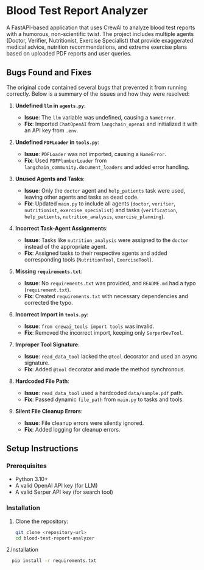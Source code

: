 # Blood Test Report Analyzer

A FastAPI-based application that uses CrewAI to analyze blood test reports with a humorous, non-scientific twist. The project includes multiple agents (Doctor, Verifier, Nutritionist, Exercise Specialist) that provide exaggerated medical advice, nutrition recommendations, and extreme exercise plans based on uploaded PDF reports and user queries.

## Bugs Found and Fixes

The original code contained several bugs that prevented it from running correctly. Below is a summary of the issues and how they were resolved:

1. **Undefined `llm` in `agents.py`**:
   - **Issue**: The `llm` variable was undefined, causing a `NameError`.
   - **Fix**: Imported `ChatOpenAI` from `langchain_openai` and initialized it with an API key from `.env`.

2. **Undefined `PDFLoader` in `tools.py`**:
   - **Issue**: `PDFLoader` was not imported, causing a `NameError`.
   - **Fix**: Used `PDFPlumberLoader` from `langchain_community.document_loaders` and added error handling.

3. **Unused Agents and Tasks**:
   - **Issue**: Only the `doctor` agent and `help_patients` task were used, leaving other agents and tasks as dead code.
   - **Fix**: Updated `main.py` to include all agents (`doctor`, `verifier`, `nutritionist`, `exercise_specialist`) and tasks (`verification`, `help_patients`, `nutrition_analysis`, `exercise_planning`).

4. **Incorrect Task-Agent Assignments**:
   - **Issue**: Tasks like `nutrition_analysis` were assigned to the `doctor` instead of the appropriate agent.
   - **Fix**: Assigned tasks to their respective agents and added corresponding tools (`NutritionTool`, `ExerciseTool`).

5. **Missing `requirements.txt`**:
   - **Issue**: No `requirements.txt` was provided, and `README.md` had a typo (`requirement.txt`).
   - **Fix**: Created `requirements.txt` with necessary dependencies and corrected the typo.

6. **Incorrect Import in `tools.py`**:
   - **Issue**: `from crewai_tools import tools` was invalid.
   - **Fix**: Removed the incorrect import, keeping only `SerperDevTool`.

7. **Improper Tool Signature**:
   - **Issue**: `read_data_tool` lacked the `@tool` decorator and used an async signature.
   - **Fix**: Added `@tool` decorator and made the method synchronous.

8. **Hardcoded File Path**:
   - **Issue**: `read_data_tool` used a hardcoded `data/sample.pdf` path.
   - **Fix**: Passed dynamic `file_path` from `main.py` to tasks and tools.

9. **Silent File Cleanup Errors**:
   - **Issue**: File cleanup errors were silently ignored.
   - **Fix**: Added logging for cleanup errors.

## Setup Instructions

### Prerequisites
- Python 3.10+
- A valid OpenAI API key (for LLM)
- A valid Serper API key (for search tool)

### Installation
1. Clone the repository:
   ```sh
   git clone <repository-url>
   cd blood-test-report-analyzer

2.Installation
   ```sh
     pip install -r requirements.txt

